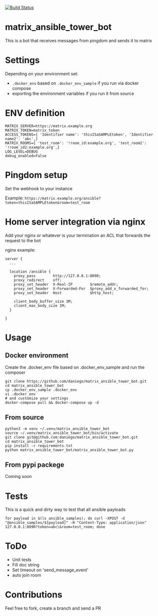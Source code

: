 [![Build Status](https://travis-ci.org/daniego/matrix_ansible_tower_bot.svg?branch=master)](https://travis-ci.org/daniego/matrix_ansible_tower_bot)

# matrix_ansible_tower_bot

This is a bot that receives messages from pingdom and sends it to matrix

# Settings
Depending on your environment set:
- `.docker_env` based on `.docker_env_sample` if you run via docker compose
- exporting the environment variables if you run it from source

# ENV definition
```
MATRIX_SERVER=https://matrix.example.org
MATRIX_TOKEN=matrix_token
ACCESS_TOKENS={ 'Identifier name': 'thisISaSAMPLEtoken', 'Identifier name2': 'abc',}
MATRIX_ROOMS={ 'test_room': '!room_id:example.org', 'test_room2': '!room_id2:example.org',}
LOG_LEVEL=DEBUG
debug_enabled=False
```

# Pingdom setup
Set the webhook to your instance

Example: `https://matrix.example.org/ansible?token=thisISaSAMPLEtoken&room=test_room`

# Home server integration via nginx
Add your nginx or whatever is your termination an ACL that forwards the request to the bot

nginx example:
```
server {
  ...

  location /ansible {
    proxy_pass        http://127.0.0.1:8090;
    proxy_redirect    off;
    proxy_set_header  X-Real-IP        $remote_addr;
    proxy_set_header  X-Forwarded-For  $proxy_add_x_forwarded_for;
    proxy_set_header  Host             $http_host;

    client_body_buffer_size 1M;
    client_max_body_size 1M;
  }

}
```
# Usage
Docker environment
------------------
Create the .docker_env file based on .docker_env_sample and run the composer
```
git clone https://github.com/daniego/matrix_ansible_tower_bot.git
cd matrix_ansible_tower_bot
cp .docker_env_sample .docker_env
vi .docker_env
# and customize your settings
docker-compose pull && docker-compose up -d
```
From source
-----------
```
python3 -m venv ~/.venv/matrix_ansible_tower_bot
source ~/.venv/matrix_ansible_tower_bot/bin/activate
git clone git@github.com:daniego/matrix_ansible_tower_bot.git
cd matrix_ansible_tower_bot
pip install -r requirements.txt
python matrix_ansible_tower_bot/matrix_ansible_tower_bot.py
```
From pypi packege
-----------
Coming soon

# Tests
This is a quick and dirty way to test that all ansible payloads
```
for payload in $(ls ansible_samples); do curl -XPOST -d "@ansible_samples/${payload}" -H "Content-Type: application/json" 127.0.0.1:8090?token=abc\&room=test_room; done
```

# ToDo
- Unit tests
- Fill doc string
- Set timeout on 'send_message_event'
- auto join room

# Contributions
Feel free to fork, create a branch and send a PR
